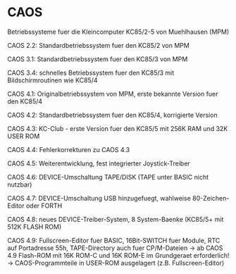 # CAOS
 Betriebssysteme fuer die Kleincomputer KC85/2-5 von Muehlhausen (MPM)

 CAOS 2.2: Standardbetriebssystem fuer den KC85/2 von MPM

 CAOS 3.1: Standardbetriebssystem fuer den KC85/3 von MPM

 CAOS 3.4: schnelles Betriebssystem fuer den KC85/3 mit Bildschirmroutinen wie KC85/4

 CAOS 4.1: Originalbetriebssystem von MPM, erste bekannte Version fuer den KC85/4

 CAOS 4.2: Standardbetriebssystem fuer den KC85/4, korrigierte Version

 CAOS 4.3: KC-Club - erste Version fuer den KC85/5 mit 256K RAM und 32K USER ROM

 CAOS 4.4: Fehlerkorrekturen zu CAOS 4.3

 CAOS 4.5: Weiterentwicklung, fest integrierter Joystick-Treiber

 CAOS 4.6: DEVICE-Umschaltung TAPE/DISK (TAPE unter BASIC nicht nutzbar)

 CAOS 4.7: DEVICE-Umschaltung USB hinzugefuegt, wahlweise 80-Zeichen-Editor oder FORTH

 CAOS 4.8: neues DEVICE-Treiber-System, 8 System-Baenke (KC85/5+ mit 512K FLASH ROM)

 CAOS 4.9: Fullscreen-Editor fuer BASIC, 16Bit-SWITCH fuer Module, RTC auf Portadresse 55h, TAPE-Directory auch fuer CP/M-Dateien
  -> ab CAOS 4.9 Flash-ROM mit 16K ROM-C und 16K ROM-E im Grundgeraet erforderlich!
  -> CAOS-Programmteile in USER-ROM ausgelagert (z.B. Fullscreen-Editor)
